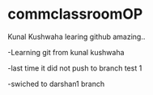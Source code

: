 # commclassroomOP

Kunal Kushwaha learing github amazing..

-Learning git from kunal kushwaha 

-last time it did not push to branch test 1

-swiched to darshan1 branch